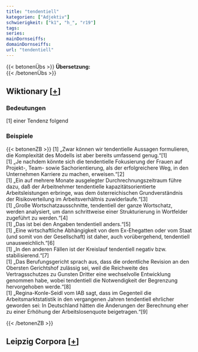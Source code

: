 ```yaml
---
title: "tendentiell"
kategorien: ["Adjektiv"]
schwierigkeit: ["k1", "h_", "r19"]
tags:
series:
mainDornseiffs:
domainDornseiffs:
url: "tendentiell"
---
```


{{< betonenÜbs >}}
**Übersetzung:**  
{{< /betonenÜbs >}}

## Wiktionary [[+](https://de.wiktionary.org/wiki/tendentiell)]

### Bedeutungen
[1] einer Tendenz folgend  

### Beispiele
{{< betonenZB >}}
[1] „Zwar können wir tendentielle Aussagen formulieren, die Komplexität des Modells ist aber bereits umfassend genug.“[1]  
[1] „Je nachdem könnte sich die tendentielle Fokusierung der Frauen auf Projekt-, Team- sowie Sachorientierung, als der erfolgreichere Weg, in den Unternehmen Karriere zu machen, erweisen.“[2]  
[1] „Ein auf mehrere Monate ausgelegter Durchrechnungszeitraum führe dazu, daß der Arbeitnehmer tendentielle kapazitätsorientierte Arbeitsleistungen erbringe, was dem österreichischen Grundverständnis der Risikoverteilung im Arbeitsverhältnis zuwiderlaufe.“[3]  
[1] „Große Wortschatzausschnitte, tendentiell der ganze Wortschatz, werden analysiert, um dann schrittweise einer Strukturierung in Wortfelder zugeführt zu werden.“[4]  
[1] „Das ist bei den Angaben tendentiell anders.“[5]  
[1] „Eine wirtschaftliche Abhängigkeit von dem Ex-Ehegatten oder vom Staat (und somit von der Gesellschaft) ist daher, auch vorübergehend, tendentiell unausweichlich.“[6]  
[1] „In den anderen Fällen ist der Kreislauf tendentiell negativ bzw. stabilisierend.“[7]  
[1] „Das Berufungsgericht sprach aus, dass die ordentliche Revision an den Obersten Gerichtshof zulässig sei, weil die Reichweite des Vertragsschutzes zu Gunsten Dritter eine wechselvolle Entwicklung genommen habe, wobei tendentiell die Notwendigkeit der Begrenzung hervorgehoben werde.“[8]  
[1] „Regina-Konle-Seidl vom IAB sagt, dass im Gegenteil die Arbeitsmarktstatistik in den vergangenen Jahren tendentiell ehrlicher geworden sei: In Deutschland hätten die Änderungen der Berechnung eher zu einer Erhöhung der Arbeitslosenquote beigetragen.“[9]  

{{< /betonenZB >}}

## Leipzig Corpora [[+](https://corpora.uni-leipzig.de/en/res?word=tendentiell&corpusId=deu_newscrawl-public_2018)]

